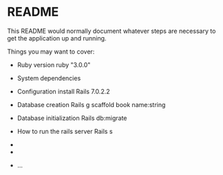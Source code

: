 # README

This README would normally document whatever steps are necessary to get the
application up and running.

Things you may want to cover:

* Ruby version ruby "3.0.0"

* System dependencies 

* Configuration   install Rails 7.0.2.2

* Database creation   Rails g scaffold book name:string 

* Database initialization Rails db:migrate 

* How to run the rails server  Rails s 

* 

* 

* ...
